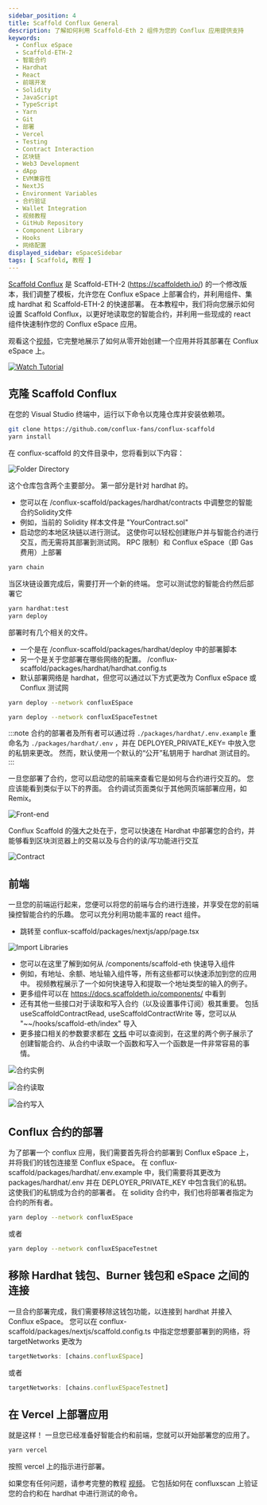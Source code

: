 ```yaml
---
sidebar_position: 4
title: Scaffold Conflux General
description: 了解如何利用 Scaffold-Eth 2 组件为您的 Conflux 应用提供支持
keywords:
  - Conflux eSpace
  - Scaffold-ETH-2
  - 智能合约
  - Hardhat
  - React
  - 前端开发
  - Solidity
  - JavaScript
  - TypeScript
  - Yarn
  - Git
  - 部署
  - Vercel
  - Testing
  - Contract Interaction
  - 区块链
  - Web3 Development
  - dApp
  - EVM兼容性
  - NextJS
  - Environment Variables
  - 合约验证
  - Wallet Integration
  - 视频教程
  - GitHub Repository
  - Component Library
  - Hooks
  - 网络配置
displayed_sidebar: eSpaceSidebar
tags: [ Scaffold, 教程 ]
---
```


[Scaffold Conflux](https://github.com/conflux-fans/conflux-scaffold) 是 Scaffold-ETH-2 (https://scaffoldeth.io/) 的一个修改版本，我们调整了模板，允许您在 Conflux eSpace 上部署合约，并利用组件、集成 hardhat 和 Scaffold-ETH-2 的快速部署。 在本教程中，我们将向您展示如何设置 Scaffold Conflux，以更好地读取您的智能合约，并利用一些现成的 react 组件快速制作您的 Conflux eSpace 应用。

观看这个[视频](https://youtu.be/33S0IjGGsQg)，它完整地展示了如何从零开始创建一个应用并将其部署在 Conflux eSpace 上。

[![Watch Tutorial](https://img.youtube.com/vi/33S0IjGGsQg/0.jpg)](https://www.youtube.com/watch?v=33S0IjGGsQg)

## 克隆 Scaffold Conflux

在您的 Visual Studio 终端中，运行以下命令以克隆仓库并安装依赖项。

```bash
git clone https://github.com/conflux-fans/conflux-scaffold
yarn install
```

在 conflux-scaffold 的文件目录中，您将看到以下内容：

![Folder Directory](../img/CfxScaffoldFolderStructure.png)

这个仓库包含两个主要部分。 第一部分是针对 hardhat 的。

- 您可以在 /conflux-scaffold/packages/hardhat/contracts 中调整您的智能合约Solidity文件
- 例如，当前的 Solidity 样本文件是 "YourContract.sol"
- 启动您的本地区块链以进行测试。 这使你可以轻松创建账户并与智能合约进行交互，而无需将其部署到测试网。  RPC 限制）和 Conflux eSpace（即 Gas 费用）上部署

```bash
yarn chain
```

当区块链设置完成后，需要打开一个新的终端。 您可以测试您的智能合约然后部署它

```bash
yarn hardhat:test
yarn deploy
```

部署时有几个相关的文件。

- 一个是在 /conflux-scaffold/packages/hardhat/deploy 中的部署脚本
- 另一个是关于您部署在哪些网络的配置。 /conflux-scaffold/packages/hardhat/hardhat.config.ts
- 默认部署网络是 hardhat，但您可以通过以下方式更改为 Conflux eSpace 或 Conflux 测试网

```bash
yarn deploy --network confluxESpace
```

```bash
yarn deploy --network confluxESpaceTestnet
```

:::note
合约的部署者及所有者可以通过将 `./packages/hardhat/.env.example` 重命名为 `./packages/hardhat/.env` ，并在 DEPLOYER_PRIVATE_KEY= 中放入您的私钥来更改。 然而，默认使用一个默认的“公开”私钥用于 hardhat 测试目的。
:::

一旦您部署了合约，您可以启动您的前端来查看它是如何与合约进行交互的。 您应该能看到类似于以下的界面。 合约调试页面类似于其他网页端部署应用，如 Remix。

![Front-end](../img/FrontEnd.png)

Conflux Scaffold 的强大之处在于，您可以快速在 Hardhat 中部署您的合约，并能够看到区块浏览器上的交易以及与合约的读/写功能进行交互

![Contract](../img/ContractInteraction.png)

## 前端

一旦您的前端运行起来，您便可以将您的前端与合约进行连接，并享受在您的前端操控智能合约的乐趣。 您可以充分利用功能丰富的 react 组件。

- 跳转至 conflux-scaffold/packages/nextjs/app/page.tsx

![Import Libraries](../img/Components.png)

- 您可以在这里了解到如何从 /components/scaffold-eth 快速导入组件
- 例如，有地址、余额、地址输入组件等，所有这些都可以快速添加到您的应用中。 视频教程展示了一个如何快速导入和提取一个地址类型的输入的例子。
- 更多组件可以在 https://docs.scaffoldeth.io/components/ 中看到
- 还有其他一些接口对于读取和写入合约（以及设置事件订阅）极其重要。 包括 useScaffoldContractRead, useScaffoldContractWrite 等，您可以从 "~~/hooks/scaffold-eth/index" 导入
- 更多接口相关的参数要求都在 [文档](https://docs.scaffoldeth.io/components/) 中可以查阅到，在这里的两个例子展示了创建智能合约、从合约中读取一个函数和写入一个函数是一件非常容易的事情。

![合约实例](../img/ContractInstance.png)

![合约读取](../img/ContractRead.png)

![合约写入](../img/ContractWrite.png)

## Conflux 合约的部署

为了部署一个 conflux 应用，我们需要首先将合约部署到 Conflux eSpace 上，并将我们的钱包连接至 Conflux eSpace。 在 conflux-scaffold/packages/hardhat/.env.example 中，我们需要将其更改为 packages/hardhat/.env 并在 DEPLOYER_PRIVATE_KEY 中包含我们的私钥。 这使我们的私钥成为合约的部署者。 在 solidity 合约中，我们也将部署者指定为合约的所有者。

```bash
yarn deploy --network confluxESpace
```

或者

```bash
yarn deploy --network confluxESpaceTestnet
```

## 移除 Hardhat 钱包、Burner 钱包和 eSpace 之间的连接

一旦合约部署完成，我们需要移除这钱包功能，以连接到 hardhat 并接入 Conflux eSpace。 您可以在 conflux-scaffold/packages/nextjs/scaffold.config.ts 中指定您想要部署到的网络，将 targetNetworks 更改为

```javascript
targetNetworks: [chains.confluxESpace]
```

或者

```javascript
targetNetworks: [chains.confluxESpaceTestnet]
```

## 在 Vercel 上部署应用

就是这样！ 一旦您已经准备好智能合约和前端，您就可以开始部署您的应用了。

```bash
yarn vercel
```

按照 vercel 上的指示进行部署。

如果您有任何问题，请参考完整的教程 [视频](https://youtu.be/33S0IjGGsQg)。 它包括如何在 confluxscan 上验证您的合约和在 hardhat 中进行测试的命令。
